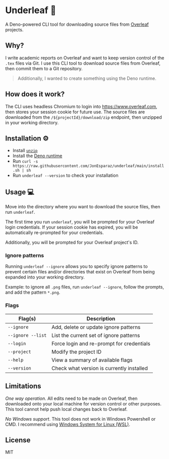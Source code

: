 # Underleaf :fallen_leaf:

A Deno-powered CLI tool for downloading source files from
[Overleaf](https://www.overleaf.com/) projects.

## Why?

I write academic reports on Overleaf and want to keep version control of the
`.tex` files via Git. I use this CLI tool to download source files from
Overleaf, then commit them to a Git repository.

> Additionally, I wanted to create something using the Deno runtime.

## How does it work?

The CLI uses headless Chromium to login into https://www.overleaf.com, then
stores your session cookie for future use. The source files are downloaded from
the `/${projectId}/download/zip` endpoint, then unzipped in your working
directory.

## Installation :gear:

- Install [`unzip`](https://linux.die.net/man/1/unzip)
- Install the
  [Deno runtime](https://deno.land/manual/getting_started/installation)
- Run
  `curl -s https://raw.githubusercontent.com/JonEsparaz/underleaf/main/install.sh | sh`
- Run `underleaf --version` to check your installation

## Usage :computer:

Move into the directory where you want to download the source files, then run
`underleaf`.

The first time you run `underleaf`, you will be prompted for your Overleaf login
credentials. If your session cookie has expired, you will be automatically
re-prompted for your credentials.

Additionally, you will be prompted for your Overleaf project's ID.

### Ignore patterns

Running `underleaf --ignore` allows you to specify ignore patterns to prevent
certain files and/or directories that exist on Overleaf from being expanded into
your working directory.

Example: to ignore all `.png` files, run `underleaf --ignore`, follow the
prompts, and add the pattern `*.png`.

### Flags

| Flag(s)           | Description                               |
| ----------------- | ----------------------------------------- |
| `--ignore`        | Add, delete or update ignore patterns     |
| `--ignore --list` | List the current set of ignore patterns   |
| `--login`         | Force login and re-prompt for credentials |
| `--project`       | Modify the project ID                     |
| `--help`          | View a summary of available flags         |
| `--version`       | Check what version is currently installed |

## Limitations

_One way operation_. All edits need to be made on Overleaf, then downloaded onto
your local machine for version control or other purposes. This tool cannot help
push local changes back to Overleaf.

_No Windows support_. This tool does not work in Windows Powershell or CMD. I
recommend using
[Windows System for Linux (WSL)](https://docs.microsoft.com/en-us/windows/wsl/install-win10).

## License

MIT
